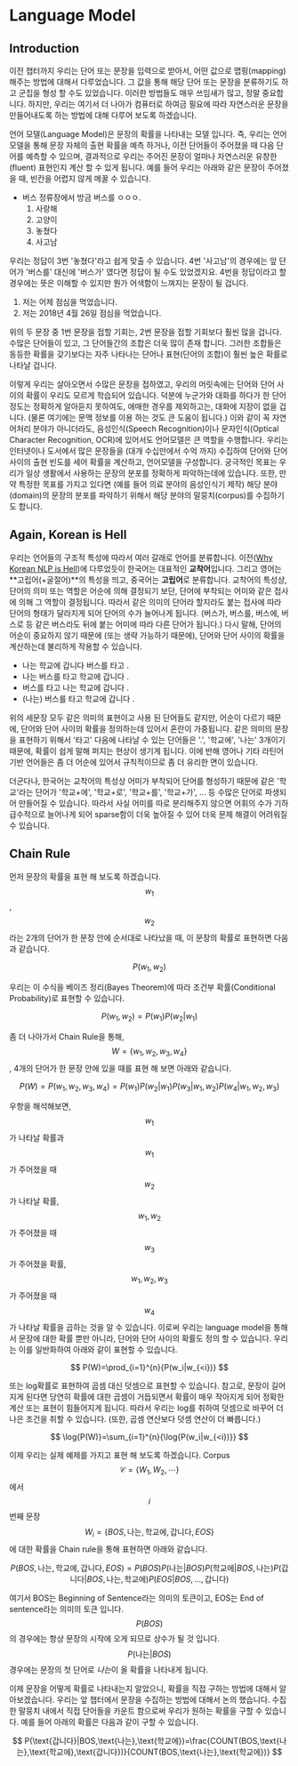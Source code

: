 # Language Model

## Introduction

이전 챕터까지 우리는 단어 또는 문장을 입력으로 받아서, 어떤 값으로 맵핑(mapping)해주는 방법에 대해서 다루었습니다. 그 값을 통해 해당 단어 또는 문장을 분류하기도 하고 군집을 형성 할 수도 있었습니다. 이러한 방법들도 매우 쓰임새가 많고, 정말 중요합니다. 하지만, 우리는 여기서 더 나아가 컴퓨터로 하여금 필요에 따라 자연스러운 문장을 만들어내도록 하는 방법에 대해 다루어 보도록 하겠습니다.

언어 모델\(Language Model\)은 문장의 확률을 나타내는 모델 입니다. 즉, 우리는 언어 모델을 통해 문장 자체의 출현 확률을 예측 하거나, 이전 단어들이 주어졌을 때 다음 단어를 예측할 수 있으며, 결과적으로 우리는 주어진 문장이 얼마나 자연스러운 유창한(fluent) 표현인지 계산 할 수 있게 됩니다. 예를 들어 우리는 아래와 같은 문장이 주어졌을 때, 빈칸을 어렵지 않게 메꿀 수 있습니다.

* 버스 정류장에서 방금 버스를 ㅇㅇㅇ.
  1. 사랑해
  2. 고양이
  3. 놓쳤다
  4. 사고남

우리는 정답이 3번 '놓쳤다'라고 쉽게 맞출 수 있습니다. 4번 '사고남'의 경우에는 앞 단어가 '버스를' 대신에 '버스가' 였다면 정답이 될 수도 있었겠지요. 4번을 정답이라고 할 경우에는 뜻은 이해할 수 있지만 뭔가 어색함이 느껴지는 문장이 될 겁니다. 

1. 저는 어제 점심을 먹었습니다.
2. 저는 2018년 4월 26일 점심을 먹었습니다.

위의 두 문장 중 1번 문장을 접할 기회는, 2번 문장을 접할 기회보다 훨씬 많을 겁니다. 수많은 단어들이 있고, 그 단어들간의 조합은 더욱 많이 존재 합니다. 그러한 조합들은 동등한 확률을 갖기보다는 자주 나타나는 단어나 표현(단어의 조합)이 훨씬 높은 확률로 나타날 겁니다.

이렇게 우리는 살아오면서 수많은 문장을 접하였고, 우리의 머릿속에는 단어와 단어 사이의 확률이 우리도 모르게 학습되어 있습니다. 덕분에 누군가와 대화를 하다가 한 단어 정도는 정확하게 알아듣지 못하여도, 애매한 경우를 제외하고는, 대화에 지장이 없을 겁니다. (물론 여기에는 문맥 정보를 이용 하는 것도 큰 도움이 됩니다.) 이와 같이 꼭 자연어처리 분야가 아니더라도, 음성인식(Speech Recognition)이나 문자인식(Optical Character Recognition, OCR)에 있어서도 언어모델은 큰 역할을 수행합니다. 우리는 인터넷이나 도서에서 많은 문장들을 (대개 수십만에서 수억 까지) 수집하여 단어와 단어 사이의 출현 빈도를 세어 확률을 계산하고, 언어모델을 구성합니다. 궁극적인 목표는 우리가 일상 생활에서 사용하는 문장의 분포를 정확하게 파악하는데에 있습니다. 또한, 만약 특정한 목표를 가지고 있다면 (예를 들어 의료 분야의 음성인식기 제작) 해당 분야(domain)의 문장의 분포를 파악하기 위해서 해당 분야의 말뭉치(corpus)를 수집하기도 합니다.

## Again, Korean is Hell

우리는 언어들의 구조적 특성에 따라서 여러 갈래로 언어를 분류합니다. 이전([Why Korean NLP is Hell](nlp-with-deeplearning/korean-is-hell.md))에 다루었듯이 한국어는 대표적인 **교착어**입니다. 그리고 영어는 **고립어(+굴절어)**의 특성을 띄고, 중국어는 **고립어**로 분류합니다. 교착어의 특성상, 단어의 의미 또는 역할은 어순에 의해 결정되기 보단, 단어에 부착되는 어미와 같은 접사에 의해 그 역할이 결정됩니다. 따라서 같은 의미의 단어라 할지라도 붙는 접사에 따라 단어의 형태가 달라지게 되어 단어의 수가 늘어나게 됩니다. (버스가, 버스를, 버스에, 버스로 등 같은 버스라도 뒤에 붙는 어미에 따라 다른 단어가 됩니다.) 다시 말해, 단어의 어순이 중요하지 않기 때문에 (또는 생략 가능하기 때문에), 단어와 단어 사이의 확률을 계산하는데 불리하게 작용할 수 있습니다.

* 나는 학교에 갑니다 버스를 타고 .
* 나는 버스를 타고 학교에 갑니다 .
* 버스를 타고 나는 학교에 갑니다 .
* (나는) 버스를 타고 학교에 갑니다 .

위의 세문장 모두 같은 의미의 표현이고 사용 된 단어들도 같지만, 어순이 다르기 때문에, 단어와 단어 사이의 확률을 정의하는데 있어서 혼란이 가중됩니다. 같은 의미의 문장을 표현하기 위해서 '타고' 다음에 나타날 수 있는 단어들은 '.', '학교에', '나는' 3개이기 때문에, 확률이 쉽게 말해 퍼지는 현상이 생기게 됩니다. 이에 반해 영어나 기타 라틴어 기반 언어들은 좀 더 어순에 있어서 규칙적이므로 좀 더 유리한 면이 있습니다.

더군다나, 한국어는 교착어의 특성상 어미가 부착되어 단어를 형성하기 때문에 같은 '학교'라는 단어가 '학교+에', '학교+로', '학교+를', '학교+가', ... 등 수많은 단어로 파생되어 만들어질 수 있습니다. 따라서 사실 어미를 따로 분리해주지 않으면 어휘의 수가 기하급수적으로 늘어나게 되어 sparse함이 더욱 높아질 수 있어 더욱 문제 해결이 어려워질 수 있습니다.

## Chain Rule

먼저 문장의 확률을 표현 해 보도록 하겠습니다. $$ w_1 $$, $$ w_2 $$라는 2개의 단어가 한 문장 안에 순서대로 나타났을 때, 이 문장의 확률로 표현하면 다음과 같습니다.

$$
P(w_1, w_2)
$$

우리는 이 수식을 베이즈 정리(Bayes Theorem)에 따라 조건부 확률(Conditional Probability)로 표현할 수 있습니다.

$$
P(w_1, w_2) = P(w_1)P(w_2|w_1)
$$

좀 더 나아가서 Chain Rule을 통해, $$ W = \{ w_1, w_2, w_3, w_4 \}$$, 4개의 단어가 한 문장 안에 있을 때를 표현 해 보면 아래와 같습니다.

$$
P(W)=P(w_1, w_2, w_3, w_4)=P(w_1)P(w_2|w_1)P(w_3|w_1, w_2)P(w_4|w_1, w_2, w_3)
$$

우항을 해석해보면, $$ w_1 $$가 나타날 확률과 $$ w_1 $$가 주어졌을 때 $$ w_2 $$가 나타날 확률, $$ w_1, w_2 $$가 주어졌을 때 $$ w_3 $$가 주어졌을 확률, $$ w_1, w_2, w_3 $$가 주어졌을 때 $$ w_4 $$가 나타날 확률을 곱하는 것을 알 수 있습니다. 이로써 우리는 language model을 통해서 문장에 대한 확률 뿐만 아니라, 단어와 단어 사이의 확률도 정의 할 수 있습니다. 우리는 이를 일반화하여 아래와 같이 표현할 수 있습니다.

$$
P(W)=\prod_{i=1}^{n}{P(w_i|w_{<i})}
$$

또는 log확률로 표현하여 곱셈 대신 덧셈으로 표현할 수 있습니다. 참고로, 문장이 길어지게 된다면 당연히 확률에 대한 곱셈이 거듭되면서 확률이 매우 작아지게 되어 정확한 계산 또는 표현이 힘들어지게 됩니다. 따라서 우리는 log를 취하여 덧셈으로 바꾸어 더 나은 조건을 취할 수 있습니다. (또한, 곱셈 연산보다 덧셈 연산이 더 빠릅니다.)

$$
\log{P(W)}=\sum_{i=1}^{n}{\log{P(w_i|w_{<i})}}
$$

이제 우리는 실제 예제를 가지고 표현 해 보도록 하겠습니다. Corpus $$ \mathcal{C}=\{W_1,W_2,\cdots\} $$에서 $$ i $$번째 문장 $$ W_i = \{BOS, \text{나는}, \text{학교에}, \text{갑니다}, EOS\} $$에 대한 확률을 Chain rule을 통해 표현하면 아래와 같습니다.

$$
P(BOS, \text{나는}, \text{학교에}, \text{갑니다}, EOS) = P(BOS)P(\text{나는}|BOS)P(\text{학교에}|BOS,\text{나는})P(\text{갑니다}|BOS,\text{나는},\text{학교에})P(EOS|BOS,...,\text{갑니다})
$$

여기서 BOS는 Beginning of Sentence라는 의미의 토큰이고, EOS는 End of sentence라는 의미의 토큰 입니다. $$ P(BOS) $$ 의 경우에는 항상 문장의 시작에 오게 되므로 상수가 될 것 입니다. $$ P(\text{나는}|BOS) $$ 경우에는 문장의 첫 단어로 *나는*이 올 확률을 나타내게 됩니다.

이제 문장을 어떻게 확률로 나타내는지 알았으니, 확률을 직접 구하는 방법에 대해서 알아보겠습니다. 우리는 앞 챕터에서 문장을 수집하는 방법에 대해서 논의 했습니다. 수집한 말뭉치 내에서 직접 단어들을 카운트 함으로써 우리가 원하는 확률을 구할 수 있습니다. 예를 들어 아래의 확률은 다음과 같이 구할 수 있습니다.

$$
P(\text{갑니다}|BOS,\text{나는},\text{학교에})=\frac{COUNT(BOS,\text{나는},\text{학교에},\text{갑니다})}{COUNT(BOS,\text{나는},\text{학교에})}
$$

